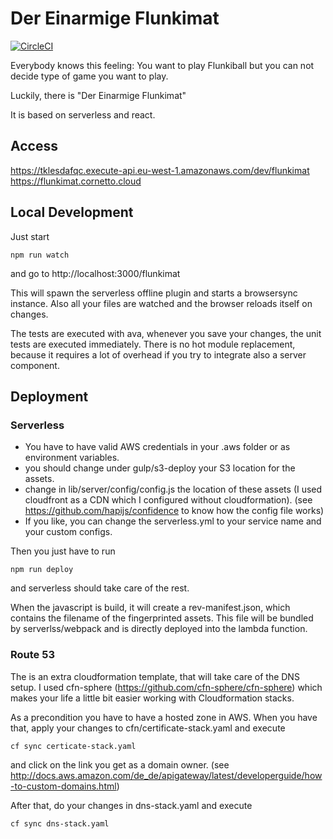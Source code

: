 # Der Einarmige Flunkimat
[![CircleCI](https://circleci.com/gh/just-kile/flunkimat/tree/master.svg?style=svg)](https://circleci.com/gh/just-kile/flunkimat/tree/master)

Everybody knows this feeling: You want to play Flunkiball but you can not decide type of game you want to play. 

Luckily, there is "Der Einarmige Flunkimat"

It is based on serverless and react.
 
## Access
https://tklesdafqc.execute-api.eu-west-1.amazonaws.com/dev/flunkimat
https://flunkimat.cornetto.cloud

## Local Development
Just start 
```
npm run watch
```
and go to http://localhost:3000/flunkimat
 
This will spawn the serverless offline plugin and starts a browsersync instance.
Also all your files are watched and the browser reloads itself on changes.

The tests are executed with ava, whenever you save your changes, the unit tests are executed immediately.
There is no hot module replacement, because it requires a lot of overhead if you try to integrate also a server component.

## Deployment
### Serverless
* You have to have valid AWS credentials in your .aws folder or as environment variables.
* you should change under gulp/s3-deploy your S3 location for the assets.
* change in lib/server/config/config.js the location of these assets (I used cloudfront as a CDN which I configured without cloudformation). (see https://github.com/hapijs/confidence to know how the config file works)
* If you like, you can change the serverless.yml to your service name and your custom configs. 

Then you just have to run 
```
npm run deploy
```
and serverless should take care of the rest.
 
When the javascript is build, it will create a rev-manifest.json, which contains the filename of the fingerprinted assets. This file will be bundled by serverlss/webpack and is directly deployed into the lambda function.

### Route 53 
The is an extra cloudformation template, that will take care of the DNS setup. I used cfn-sphere (https://github.com/cfn-sphere/cfn-sphere) which makes 
your life a little bit easier working with Cloudformation stacks. 

As a precondition you have to have a hosted zone in AWS. When you have that, apply your changes to cfn/certificate-stack.yaml and execute 


```
cf sync certicate-stack.yaml
```
and click on the link you get as a domain owner. (see http://docs.aws.amazon.com/de_de/apigateway/latest/developerguide/how-to-custom-domains.html)

After that, do your changes in dns-stack.yaml and execute 
```
cf sync dns-stack.yaml
```


